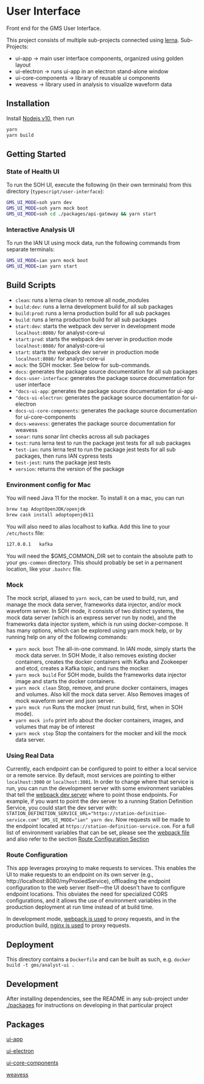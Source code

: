 # User Interface

Front end for the GMS User Interface.

This project consists of multiple sub-projects connected using [lerna](https://github.com/lerna/lerna).
Sub-Projects:

* ui-app -> main user interface components, organized using golden layout
* ui-electron -> runs ui-app in an electron stand-alone window
* ui-core-components -> library of reusable ui components
* weavess -> library used in analysis to visualize waveform data

## Installation

Install [Nodejs v10](https://nodejs.org/en/download/), then run

```bash
yarn
yarn build
```

## Getting Started

### State of Health UI

To run the SOH UI, execute the following (in their own terminals) from this directory (`typescript/user-interface`):

```bash
GMS_UI_MODE=soh yarn dev
GMS_UI_MODE=soh yarn mock boot
GMS_UI_MODE=soh cd ./packages/api-gateway && yarn start
```

### Interactive Analysis UI

To run the IAN UI using mock data, run the following commands from separate terminals:

```bash
GMS_UI_MODE=ian yarn mock boot
GMS_UI_MODE=ian yarn start
```

## Build Scripts

* `clean`: runs a lerna clean to remove all node_modules
* `build:dev`: runs a lerna development build for all sub packages
* `build:prod`: runs a lerna production build for all sub packages
* `build`: runs a lerna production build for all sub packages
* `start:dev`: starts the webpack dev server in development mode `localhost:8080/` for analyst-core-ui
* `start:prod`: starts the webpack dev server in production mode `localhost:8080/` for analyst-core-ui
* `start`: starts the webpack dev server in production mode `localhost:8080/` for analyst-core-ui
* `mock`: the SOH mocker. See below for sub-commands.
* `docs`: generates the package source documentation for all sub packages
* `docs-user-interface`: generates the package source documentation for user interface
* `"docs-ui-app`: generates the package source documentation for ui-app
* `"docs-ui-electron`: generates the package source documentation for ui-electron
* `docs-ui-core-components`: generates the package source documentation for ui-core-components
* `docs-weavess`: generates the package source documentation for weavess
* `sonar`: runs sonar lint checks across all sub packages
* `test`: runs lerna test to run the package jest tests for all sub packages
* `test-ian`: runs lerna test to run the package jest tests for all sub packages, then runs IAN cypress tests
* `test-jest`: runs the package jest tests
* `version`: returns the version of the package

### Environment config for Mac

You will need Java 11 for the mocker. To install it on a mac, you can run

```bash
brew tap AdoptOpenJDK/openjdk
brew cask install adoptopenjdk11
```

You will also need to alias localhost to kafka. Add this line to your `/etc/hosts` file:

```bash
127.0.0.1   kafka
```

You will need the $GMS_COMMON_DIR set to contain the absolute path to your `gms-common` directory. This should probably be set in a permanent location, like your `.bashrc` file.

### Mock

The mock script, aliased to `yarn mock`, can be used to build, run, and manage the mock data server, frameworks data injector, and/or mock waveform server. In SOH mode, it consists of two distinct systems, the mock data server (which is an express server run by node), and the frameworks data injector system, which is run using docker-compose. It has many options, which can be explored using yarn mock help, or by running help on any of the following commands:

* `yarn mock boot` The all-in-one command. In IAN mode, simply starts the mock data server. In SOH Mode, it also removes existing docker containers, creates the docker containers with Kafka and Zookeeper and etcd, creates a Kafka topic, and runs the mocker.
* `yarn mock build` For SOH mode, builds the frameworks data injector image and starts the docker containers.
* `yarn mock clean` Stop, remove, and prune docker containers, images and volumes. Also kill the mock data server. Also Removes images of mock waveform server and json server.
* `yarn mock run` Runs the mocker (must run build, first, when in SOH mode).
* `yarn mock info` print info about the docker containers, images, and volumes that may be of interest
* `yarn mock stop` Stop the containers for the mocker and kill the mock data server.

### Using Real Data

Currently, each endpoint can be configured to point to either a local service or a remote service. By default, most services are
pointing to either `localhost:3000` or `localhost:3001`. In order to change where that service is run, you can run the development
server with some environment variables that tell the [webpack dev server](packages/ui-app/webpack.config.ts) where to point those endpoints. 
For example, if you want to point the dev server to a running Station Definition Service, you could start the dev server with: `STATION_DEFINITION_SERVICE_URL="https://station-definition-service.com" GMS_UI_MODE="ian" yarn dev`. Now requests will be made to the endpoint located at `https://station-definition-service.com`. For a full list of environment variables that can be set, please see the 
[webpack file](packages/ui-app/webpack.config.ts) and also refer to the section [Route Configuration Section](#route-configuration)

### <a name="route-configuration">Route Configuration </a>

This app leverages proxying to make requests to services. This enables the UI to make requests to an endpoint on its own server (e.g., http://localhost:8080/myProxiedService), offloading the endpoint configuration to the web server itself&mdash;the UI doesn't have to configure endpoint locations. This obviates the need for specialized CORS configurations, and it allows the use of environment variables in the production deployment at run time instead of at build time.

In development mode, [webpack is used](packages/ui-app/webpack.config.ts) to proxy requests, and in the production build, [nginx is used](packages/ui-app/nginx/nginx-ian.template) to proxy requests.

## Deployment

This directory contains a `Dockerfile` and can be built as such, e.g. `docker build -t gms/analyst-ui .`

## Development

After installing dependencies, see the README in any sub-project under [./packages](packages) for instructions on developing in that particular project

## Packages

[ui-app](./packages/ui-app)

[ui-electron](./packages/ui-electron)

[ui-core-components](./packages/ui-core-components)

[weavess](./packages/weavess)
